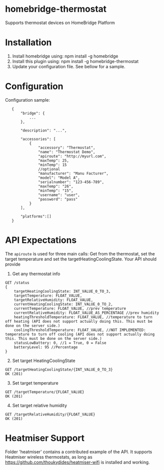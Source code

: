 # homebridge-thermostat

Supports thermostat devices on HomeBridge Platform

# Installation

1. Install homebridge using: npm install -g homebridge
2. Install this plugin using: npm install -g homebridge-thermostat
3. Update your configuration file. See bellow for a sample. 

# Configuration

Configuration sample:

 ```
    {
        "bridge": {
            ...
        },
        
        "description": "...",

        "accessories": [
            {
                "accessory": "Thermostat",
                "name": "Thermostat Demo",
                "apiroute": "http://myurl.com",
                "maxTemp": 25,
                "minTemp": 15
                //optional
                "manufacturer": "Manu Facturer",
                "model": "Model A",
                "serialnumber": "123-456-789",
                "maxTemp": "26",
                "minTemp": "15",
                "username": "user",
                "password": "pass"
            }
        ],

        "platforms":[]
    }
```
# API Expectations

The `apiroute` is used for three main calls: Get from the thermostat, set the target temperature and set the targetHeatingCoolingState. Your API should provide

1. Get any thermostat info
```
GET /status
{
    targetHeatingCoolingState: INT_VALUE_0_TO_3,
    targetTemperature: FLOAT_VALUE,
    targetRelativeHumidity: FLOAT_VALUE,
    currentHeatingCoolingState: INT_VALUE_0_TO_2,
    currentTemperature: FLOAT_VALUE, //prev temperature
    currentRelativeHumidity: FLOAT_VALUE_AS_PERCENTAGE //prev humidity
    heatingThresholdTemperature: FLOAT_VALUE, //temperature to turn off heating (API does not support actually doing this. This must be done on the server side.)
    coolingThresholdTemperature: FLOAT_VALUE, //NOT IMPLEMENTED: temperature to turn off cooling (API does not support actually doing this. This must be done on the server side.) 
    statusLowBattery: 0, //1 = True, 0 = False
    batteryLevel: 95 //Percentage
}
```

2. Set target HeatingCoolingState
```
GET /targetHeatingCoolingState/{INT_VALUE_0_TO_3}
OK (201)
```

3. Set target temperature
```
GET /targetTemperature/{FLOAT_VALUE}
OK (201)
```

4. Set target relative humidity
```
GET /targetRelativeHumidity/{FLOAT_VALUE}
OK (201)
```

# Heatmiser Support

Folder 'heatmiser' contains a contributed example of the API. It supports Heatmiser wireless thermostats, as long as https://github.com/thoukydides/heatmiser-wifi is installed and working.

